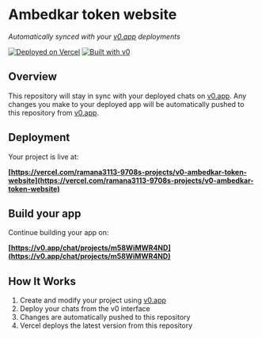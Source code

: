# Ambedkar token website

*Automatically synced with your [v0.app](https://v0.app) deployments*

[![Deployed on Vercel](https://img.shields.io/badge/Deployed%20on-Vercel-black?style=for-the-badge&logo=vercel)](https://vercel.com/ramana3113-9708s-projects/v0-ambedkar-token-website)
[![Built with v0](https://img.shields.io/badge/Built%20with-v0.app-black?style=for-the-badge)](https://v0.app/chat/projects/m58WiMWR4ND)

## Overview

This repository will stay in sync with your deployed chats on [v0.app](https://v0.app).
Any changes you make to your deployed app will be automatically pushed to this repository from [v0.app](https://v0.app).

## Deployment

Your project is live at:

**[https://vercel.com/ramana3113-9708s-projects/v0-ambedkar-token-website](https://vercel.com/ramana3113-9708s-projects/v0-ambedkar-token-website)**

## Build your app

Continue building your app on:

**[https://v0.app/chat/projects/m58WiMWR4ND](https://v0.app/chat/projects/m58WiMWR4ND)**

## How It Works

1. Create and modify your project using [v0.app](https://v0.app)
2. Deploy your chats from the v0 interface
3. Changes are automatically pushed to this repository
4. Vercel deploys the latest version from this repository